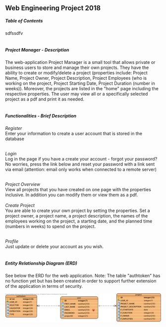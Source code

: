 ## Web Engineering Project 2018

##### Table of Contents
sdfssdfv
<br>
<br>

##### Project Manager - Description
The web-application Project Manager is a small tool that allows private or business users to
store and manage their own projects. They have the ability to create or modify/delete a project 
(properties include: Project Name, Project Owner, Project Description, Project Employees (who is
working on the project, Project Starting Date, Project Duration (number in weeks)). Moreover, the
projects are listed in the "home" page including the respective properties. The user may view all
or a specifically selected project as a pdf and print it as needed.
<br>
<br>

##### Functionalities - Brief Description
_Register_
<br>
Enter your information to create a user account that is stored in the database
<br>
<br>

_Login_
<br>
Log in the page if you have a create your account - forgot your password? No worries, press the link
below and reset your password with a link sent via email (attention: email only works when connected
to a remote server)
<br>
<br>

_Project Overview_
<br>
View all projects that you have created on one page with the properties inclusive. In addition
you can modify them or view them as a pdf.
<br>
<br>
_Create Project_
<br>
You are able to create your own project by setting the properties. Set a project owner, a project
name, a project description, the names of the employees working on the project, a starting date, and
the planned time (numbers in weeks) to spend on the project.
<br>
<br>

_Profile_
<br>
Just update or delete your account as you wish.
<br>
<br>

##### Entity Relationship Diagram (ERD)
See below the ERD for the web application. Note: The table "authtoken" has no function yet but has
been created in order to support further extension of the application in terms of security.

![](img/ERD_WE_PM.png)

